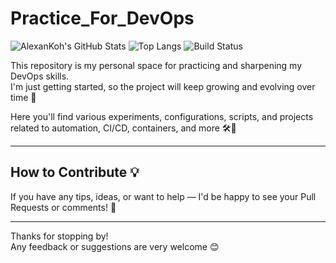 # Practice_For_DevOps

![AlexanKoh's GitHub Stats](https://github-readme-stats.vercel.app/api?username=AlexanKoh&show_icons=true&theme=github_dark&hide_title=true)
![Top Langs](https://github-readme-stats.vercel.app/api/top-langs/?username=AlexanKoh&layout=compact&theme=github_dark)
![Build Status](https://github.com/AlexanKoh/Practice_For_DevOps/actions/workflows/ci.yml/badge.svg)

This repository is my personal space for practicing and sharpening my DevOps skills.  
I'm just getting started, so the project will keep growing and evolving over time 🚀  

Here you'll find various experiments, configurations, scripts, and projects related to automation, CI/CD, containers, and more 🛠️🐳  

---

## How to Contribute 💡

If you have any tips, ideas, or want to help — I'd be happy to see your Pull Requests or comments! 🙌

---

Thanks for stopping by!  
Any feedback or suggestions are very welcome 😊
